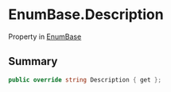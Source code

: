 # EnumBase.Description

Property in [EnumBase](/docs/api/csharp/yarn.enumbase.md)

## Summary



```csharp
public override string Description { get };
```

